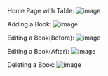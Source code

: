 Home Page with Table:
![image](https://github.com/Ashwari/Book-Inventory/assets/93824879/cfa1e1b9-bcc4-4f1a-a82a-4af6dacfd252) 

Adding a Book:
![image](https://github.com/Ashwari/Book-Inventory/assets/93824879/70f1361e-1b55-47c6-ae98-dddc298bbf10)

Editing a Book(Before):
![image](https://github.com/Ashwari/Book-Inventory/assets/93824879/9b786a28-7719-4ddc-a141-00423a6b027b)

Editing a Book(After):
![image](https://github.com/Ashwari/Book-Inventory/assets/93824879/4ca3a248-9252-423f-aca7-9b2a4b37e690)

Deleting a Book:
![image](https://github.com/Ashwari/Book-Inventory/assets/93824879/d59c39ec-0d4e-4844-a021-d52a8e826e13)


